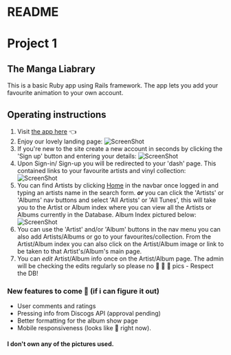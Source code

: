 # README
# Project 1
## The Manga Liabrary

This is a basic Ruby app using Rails framework. The app lets you add your favourite animation to your own account.

## Operating instructions
1. Visit <a href="https://manga-ruby-project.herokuapp.com/">the app here</a> :point_left:
2. Enjoy our lovely landing page:
![ScreenShot](https://res.cloudinary.com/dj1107/image/upload/v1550922628/home.jpg)
3. If you're new to the site create a new account in seconds by clicking the 'Sign up' button and entering your details:
![ScreenShot]()
3. Upon Sign-in/ Sign-up you will be redirected to your 'dash' page. This contained links to your favourite artists and vinyl collection:
![ScreenShot]()
4. You can find Artists by clicking <a href="">Home</a> in the navbar once logged in and typing an artists name in the search form. ***or*** you can click the 'Artists' or 'Albums' nav buttons and select 'All Artists' or 'All Tunes', this will take you to the Artist or Album index where you can view all the Artists or Albums currently in the Database. Album Index pictured below:
![ScreenShot]()
5. You can use the 'Artist' and/or 'Album' buttons in the nav menu you can also add Artists/Albums or go to your favourites/collection. From the Artist/Album index you can also click on the Artist/Album image or link to be taken to that Artist's/Album's main page.
5. You can *edit* Artist/Album info once on the Artist/Album page. The admin will be checking the edits regularly so please no :eggplant: :eggplant: :eggplant: pics - Respect the DB!

### New features to come :pray: (if i can figure it out)

- User comments and ratings
- Pressing info from Discogs API (approval pending)
- Better formatting for the album show page
- Mobile responsiveness (looks like :poop: right now).

#### I don't own any of the pictures used.

